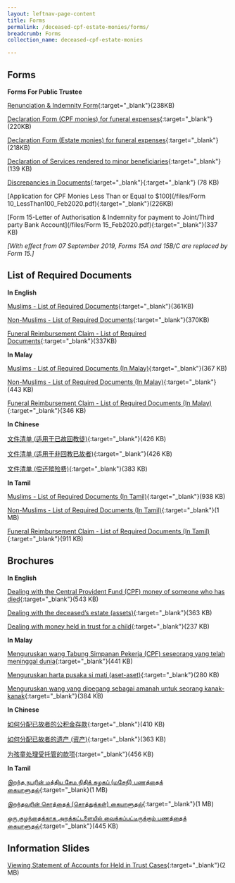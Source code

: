 ```yaml
---
layout: leftnav-page-content
title: Forms
permalink: /deceased-cpf-estate-monies/forms/
breadcrumb: Forms
collection_name: deceased-cpf-estate-monies

---
```


Forms
---

**Forms For Public Trustee**<br>

[Renunciation & Indemnity Form](/files/RenunciationandIndemnity(Form18)Feb2020.pdf){:target="_blank"}(238KB)

[Declaration Form (CPF monies) for funeral expenses](/Declarationform(CPFMonies)forfuneralexpenses(Form12).pdf){:target="_blank"}(220KB)

[Declaration Form (Estate monies) for funeral expenses](/Declarationform(EstateMonies)forfuneralexpenses(Form13).pdf){:target="_blank"}(218KB)

[Declaration of Services rendered to minor beneficiaries](/files/DeclarationofServicesrenderedtoMinor(Form17).pdf){:target="_blank"}(139 KB)

[Discrepancies in Documents](/files/DiscrepanciesinDocuments(Form7).pdf){:target="_blank"}{:target="_blank"} (78 KB)

[Application for CPF Monies Less Than or Equal to $100](/files/Form 10_LessThan100_Feb2020.pdf){:target="_blank"}(226KB)

[Form 15-Letter of Authorisation & Indemnity for payment to Joint/Third party Bank Account](/files/Form 15_Feb2020.pdf){:target="_blank"}(337 KB)

*[With effect from 07 September 2019, Forms 15A and 15B/C are replaced by Form 15.]*

List of Required Documents
---

**In English**<br>

[Muslims - List of Required Documents](/files/AnnexA_Muslims_Feb2020.pdf){:target="_blank"}(361KB)

[Non-Muslims - List of Required Documents](/files/AnnexB_Non-Muslims_ListofRequiredDocuments_Feb2020.pdf){:target="_blank"}(370KB)

[Funeral Reimbursement Claim - List of Required Documents](/files/AnnexC_Funeral_Feb2020.pdf){:target="_blank"}(337KB)

**In Malay**<br>

[Muslims - List of Required Documents (In Malay)](/files/Malay_AnnexA_Muslims_ListofRequiredDocuments_Feb2020.pdf){:target="_blank"}(367 KB)

[Non-Muslims - List of Required Documents (In Malay)](/files/Malay_AnnexB_Non-Muslims_ListofRequiredDocuments_Feb2020.pdf){:target="_blank"}(443 KB)

[Funeral Reimbursement Claim - List of Required Documents (In Malay)](/files/Malay_AnnexC_FuneralClaim_ListofRequiredDocuments_Feb2020.pdf){:target="_blank"}(346 KB)

**In Chinese**<br>

[文件清单 (适用于已故回教徒)](/files/Chinese_AnnexA_Muslims_ListofRequiredDocuments_Feb2020.pdf){:target="_blank"}(426 KB)

[文件清单 (适用于非回教已故者)](/files/Chinese_AnnexB_Non-Muslims_ListofRequiredDocuments_Feb2020.pdf){:target="_blank"}(426 KB)

[文件清单 (偿还殡殓费)](/files/Chinese_AnnexC_FuneralClaim_ListofRequiredDocuments_Feb2020.pdf){:target="_blank"}(383 KB)

**In Tamil**<br>

[Muslims - List of Required Documents (In Tamil)](/files/Tamil_Muslim_Aug2019.pdf){:target="_blank"}(938 KB)

[Non-Muslims - List of Required Documents (In Tamil)](/files/Tamil_Non-Muslim_Aug2019.pdf){:target="_blank"}(1 MB)

[Funeral Reimbursement Claim - List of Required Documents (In Tamil)](/files/Tamil_Funeral_Aug2019.pdf){:target="_blank"}(911 KB)

Brochures
---

**In English**<br>

[Dealing with the Central Provident Fund (CPF) money of someone who has died](/files/Brochure1_CPFMonies_Feb2020.pdf){:target="_blank"}(543 KB)

[Dealing with the deceased’s estate (assets)](/files/Brochure2_EstateMonies_Feb2020.pdf){:target="_blank"}(363 KB)

[Dealing with money held in trust for a child](/files/Brochure3_Held-in-TrustCases_Feb2020.pdf){:target="_blank"}(237 KB)

**In Malay**<br>

[Menguruskan wang Tabung Simpanan Pekerja (CPF) seseorang yang telah meninggal dunia](/files/Malay_Brochure1_CPFMonies_Feb2020.pdf){:target="_blank"}(441 KB)

[Menguruskan harta pusaka si mati (aset-aset)](/files/Malay_Brochure2_EstateMonies_Feb2020.pdf){:target="_blank"}(280 KB)

[Menguruskan wang yang dipegang sebagai amanah untuk seorang kanak-kanak](/files/Malay_Brochure3_Held-in-TrustCases_Feb2020.pdf.pdf){:target="_blank"}(384 KB)

**In Chinese**<br>

[如何分配已故者的公积金存款](/files/Chinese_Brochure1_CPFMonies_Feb2020.pdf){:target="_blank"}(410 KB)

[如何分配已故者的遗产 (资产)](/files/Chinese_Brochure2_EstateMonies_Feb2020.pdf){:target="_blank"}(363 KB)

[为孩童处理受托管的款项](/files/Chinese_Brochure3_Held-in-TrustCases_Feb2020.pdf){:target="_blank"}(456 KB)

**In Tamil**<br>

[இறந்த நபரின் மத்திய சேம நிதிக் கழகப் (மசேநி) பணத்தைக் கையாளுதல்](/files/Tamil_Brochure_1_CPF_Aug_2019.pdf){:target="_blank}(1 MB)

[இறந்தவரின் சொத்தைக் (சொத்துக்கள்) கையாளுதல்](/files/Tamil_Brochure_2_Estate_Aug_2019.pdf){:target="_blank"}(1 MB)

[ஒரு குழந்தைக்காக அறக்கட்டளையில் வைக்கப்பட்டிருக்கும் பணத்தைக் கையாளுதல்](/files/Tamil_Brochure3_Held-in-TrustCases_25Jul2017.pdf){:target="_blank"}(445 KB)

Information Slides
---

[Viewing Statement of Accounts for Held in Trust Cases](/files/ViewingStatementofAccountsforHeldinTrustCases.pdf){:target="_blank"}(2 MB)
